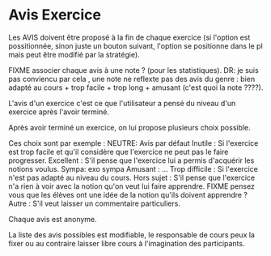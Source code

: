 #  Avis Exercice

Les AVIS doivent être proposé à la fin de chaque exercice (si l'option est possitionnée, sinon juste un bouton suivant, l'option se positionne dans le pl mais peut être modifié par la stratégie).

FIXME associer chaque avis à une note ? (pour les statistiques). DR: je suis pas conviencu par cela , une note ne reflexte pas des avis du genre : bien adapté au cours + trop facile + trop long + amusant (c'est quoi la note ????).

L'avis d'un exercice c'est ce que l'utilisateur a pensé du niveau d'un exercice après l'avoir terminé.

Après avoir terminé un exercice, on lui propose plusieurs choix possible.

Ces choix sont par exemple :
NEUTRE: Avis par défaut
Inutile : Si l'exercice est trop facile et qu'il considère que l'exercice ne peut pas le faire progresser.
Excellent : S'il pense que l'exercice lui a permis d'acquérir les notions voulus.
Sympa: exo sympa
Amusant : ...
Trop difficile : Si l'exercice n'est pas adapté au niveau du cours.
Hors sujet : S'il pense que l'exercice n'a rien à voir avec la notion qu'on veut lui faire apprendre. FIXME pensez vous que les élèves ont une idée de la notion qu'ils doivent apprendre ?
Autre : S'il veut laisser un commentaire particuliers.

Chaque avis est anonyme.

La liste des avis possibles est modifiable, le responsable de cours peux la fixer ou au contraire laisser libre cours à l'imagination des participants.




